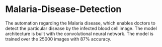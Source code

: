 # Malaria-Disease-Detection
The automation regarding the Malaria disease, which enables doctors to detect the particular disease by the infected blood cell image. The model architecture is built with the convolutional neural network. The model is trained over the 25000 images with 87% accuracy.   
